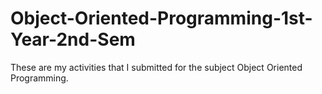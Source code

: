 # Object-Oriented-Programming-1st-Year-2nd-Sem
These are my activities that I submitted for the subject Object Oriented Programming.
